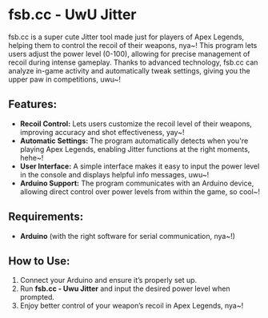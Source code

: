 # fsb.cc - UwU Jitter

fsb.cc is a super cute Jitter tool made just for players of Apex Legends, helping them to control the recoil of their weapons, nya~! This program lets users adjust the power level (0-100), allowing for precise management of recoil during intense gameplay. Thanks to advanced technology, fsb.cc can analyze in-game activity and automatically tweak settings, giving you the upper paw in competitions, uwu~!

## Features:
- **Recoil Control:** Lets users customize the recoil level of their weapons, improving accuracy and shot effectiveness, yay~!
- **Automatic Settings:** The program automatically detects when you're playing Apex Legends, enabling Jitter functions at the right moments, hehe~!
- **User Interface:** A simple interface makes it easy to input the power level in the console and displays helpful info messages, uwu~!
- **Arduino Support:** The program communicates with an Arduino device, allowing direct control over power levels from within the game, so cool~!

## Requirements:
- **Arduino** (with the right software for serial communication, nya~!)

## How to Use:
1. Connect your Arduino and ensure it’s properly set up.
2. Run **fsb.cc - Uwu Jitter** and input the desired power level when prompted.
3. Enjoy better control of your weapon’s recoil in Apex Legends, nya~!
